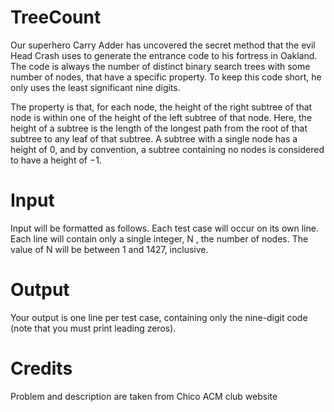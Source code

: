 # TreeCount
Our superhero Carry Adder has uncovered the secret method that the evil Head Crash uses to generate the entrance code to his fortress in Oakland. The code is always the number of distinct binary search trees with some number of nodes, that have a specific property. To keep this code short, he only uses the least significant nine digits.

The property is that, for each node, the height of the right subtree of that node is within one of the height of the left subtree of that node. Here, the height of a subtree is the length of the longest path from the root of that subtree to any leaf of that subtree. A subtree with a single node has a height of 0, and by convention, a subtree containing no nodes is considered to have a height of −1.

# Input
Input will be formatted as follows. Each test case will occur on its own line. Each line will contain only a single integer, N , the number of nodes. The value of N will be between 1 and 1427, inclusive.

# Output
Your output is one line per test case, containing only the nine-digit code (note that you must print leading zeros).

# Credits
Problem and description are taken from Chico ACM club website
